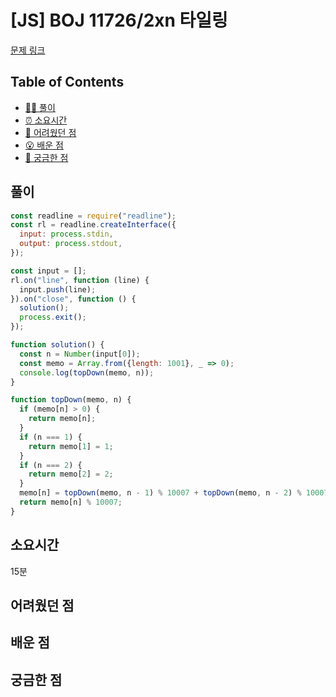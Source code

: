 # [JS] BOJ 11726/2xn 타일링

[문제 링크](https://www.acmicpc.net/problem/11726)

<!-- 제목으로 다음과 같은 내용으로 작성해주세요 ! -->
<!-- 📕 백준 : BOJ 문제번호/문제제목 e.g. BOJ 2577/숫자의 개수 -->
<!-- 📗 프로그래머스 : PRO 문제번호/문제제목 e.g. PRO 120812/최빈값 구하기 -->
<!-- 백준허브를 사용하시면 프로그래머스의 문제번호도 확인하실 수 있습니다 -->

## Table of Contents

- [✍🏻 풀이](#풀이)
- [⏰ 소요시간](#소요시간)
- [🫠 어려웠던 점](#어려웠던-점)
- [😮 배운 점](#배운-점)
- [🤔 궁금한 점](#궁금한-점)

## 풀이

<!-- ```옆에 사용하는 언어를 기입하세요 e.g. javascript, python -->

```javascript
const readline = require("readline");
const rl = readline.createInterface({
  input: process.stdin,
  output: process.stdout,
});

const input = [];
rl.on("line", function (line) {
  input.push(line);
}).on("close", function () {
  solution();
  process.exit();
});

function solution() {
  const n = Number(input[0]);
  const memo = Array.from({length: 1001}, _ => 0);
  console.log(topDown(memo, n));
}

function topDown(memo, n) {
  if (memo[n] > 0) {
    return memo[n];
  }
  if (n === 1) {
    return memo[1] = 1;
  }
  if (n === 2) {
    return memo[2] = 2;
  }
  memo[n] = topDown(memo, n - 1) % 10007 + topDown(memo, n - 2) % 10007;
  return memo[n] % 10007;
}
```
## 소요시간
15분
## 어려웠던 점

## 배운 점

## 궁금한 점

